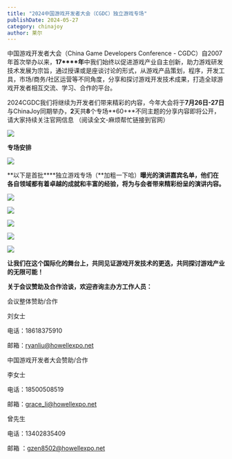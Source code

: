 ```yaml
---
title: "2024中国游戏开发者大会（CGDC）独立游戏专场"
publishDate: 2024-05-27
category: chinajoy
author: 莱尔
---
```


中国游戏开发者大会（China Game Developers Conference - CGDC）自2007年首次举办以来，**17****年**中我们始终以促进游戏产业自主创新，助力游戏研发技术发展为宗旨，通过授课或是座谈讨论的形式，从游戏产品策划，程序，开发工具，市场/商务/社区运营等不同角度，分享和探讨游戏开发技术成果，打造全球游戏开发者相互交流、学习、合作的平台。

2024CGDC我们将继续为开发者们带来精彩的内容，今年大会将于**7月26日-27日**与ChinaJoy同期举办，**2**天共**8**个专场**60+**不同主题的分享内容即将公开，请大家持续关注官网信息 （阅读全文-麻烦帮忙链接到官网）

![](https://ec-net-1251389766.cos.ap-shanghai.myqcloud.com/wp-content/uploads/2024/05/20240527160825333-683x1024.jpg)

**专场安排**

![](https://ec-net-1251389766.cos.ap-shanghai.myqcloud.com/wp-content/uploads/2024/05/20240527160829688-1024x576.jpg)

**以下是首批****独立游戏专场（**加粗一下哈）**曝光的演讲嘉宾名单，他们在各自领域都有着卓越的成就和丰富的经验，将为与会者带来精彩纷呈的演讲内容。**

![](https://ec-net-1251389766.cos.ap-shanghai.myqcloud.com/wp-content/uploads/2024/05/20240527160834969-718x1024.jpg)

![](https://ec-net-1251389766.cos.ap-shanghai.myqcloud.com/wp-content/uploads/2024/05/20240527160836625-640x1024.png)

![](https://ec-net-1251389766.cos.ap-shanghai.myqcloud.com/wp-content/uploads/2024/05/20240527160841981-881x1024.jpg)

![](https://ec-net-1251389766.cos.ap-shanghai.myqcloud.com/wp-content/uploads/2024/05/20240527160843927-710x1024.jpg)

![](https://ec-net-1251389766.cos.ap-shanghai.myqcloud.com/wp-content/uploads/2024/05/20240527160847116.jpg)

**让我们在这个国际化的舞台上，共同见证游戏开发技术的更迭，共同探讨游戏产业的无限可能！**

**关于会议赞助及合作洽谈，欢迎咨询主办方工作人员：**

  
会议整体赞助/合作

刘女士

电话：18618375910 

邮箱：ryanliu@howellexpo.net  
  
中国游戏开发者大会赞助/合作

李女士 

电话：18500508519

邮箱：[grace\_li@howellexpo.net](mailto:grace_li@howellexpo.net)

曾先生

电话：13402835409

邮箱 ：[gzen8502@howellexpo.net](mailto:gzen8502@howellexpo.net)
